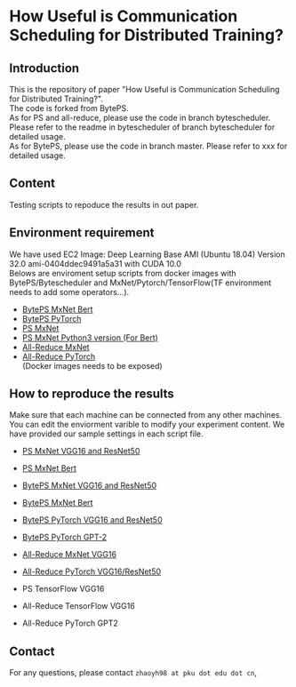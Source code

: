 # How Useful is Communication Scheduling for Distributed Training?

## Introduction
This is the repository of paper "How Useful is Communication Scheduling for Distributed Training?".  
The code is forked from BytePS.  
As for PS and all-reduce, please use the code in branch bytescheduler. Please refer to the readme in bytescheduler of branch bytescheduler for detailed usage.  
As for BytePS, please use the code in branch master. Please refer to xxx for detailed usage.  

## Content
Testing scripts to repoduce the results in out paper.

## Environment requirement
We have used EC2 Image: Deep Learning Base AMI (Ubuntu 18.04) Version 32.0 ami-0404ddec9491a5a31 with CUDA 10.0  
Belows are enviroment setup scripts from docker images with BytePS/Bytescheduler and MxNet/Pytorch/TensorFlow(TF environment needs to add some operators...).  
* [BytePS MxNet Bert](https://github.com/netx-repo/byteps/blob/master/setup_nodes_byteps_mxnet.sh)  
* [BytePS PyTorch](https://github.com/netx-repo/byteps/blob/master/setup_nodes_byteps_pytorch.sh)  
* [PS MxNet](https://github.com/netx-repo/byteps/blob/bytescheduler/bytescheduler/setup_nodes_mxnet_ps.sh)  
* [PS MxNet Python3 version (For Bert)](https://github.com/netx-repo/byteps/blob/bytescheduler/bytescheduler/setup_nodes_mxnet_ps.sh)  
* [All-Reduce MxNet](https://github.com/netx-repo/byteps/blob/bytescheduler/bytescheduler/setup_nodes_mxnet_allreduce.sh)  
* [All-Reduce PyTorch](https://github.com/netx-repo/byteps/blob/bytescheduler/bytescheduler/setup_nodes_pytorch_allreduce.sh)  
  (Docker images needs to be exposed)

## How to reproduce the results
Make sure that each machine can be connected from any other machines.
You can edit the enviorment varible to modify your experiment content. We have provided our sample settings in each script file.

* [PS MxNet VGG16 and ResNet50](https://github.com/netx-repo/byteps/blob/bytescheduler/bytescheduler/examples/mxnet-image-classification/run_dist.sh)  
* [PS MxNet Bert](https://github.com/ZYCCC927/examples/blob/master/mxnet/bert-large/run_bert.sh)  
* [BytePS MxNet VGG16 and ResNet50](https://github.com/netx-repo/byteps/blob/master/examples-byteps/mxnet/vgg-16/run_dist.sh)  
* [BytePS MxNet Bert](https://github.com/netx-repo/byteps/blob/master/examples-byteps/mxnet/bert-large/run_dist.sh)  
  
* [BytePS PyTorch VGG16 and ResNet50](https://github.com/netx-repo/byteps/blob/master/examples-byteps/pytorch/run_dist.sh)  
* [BytePS PyTorch GPT-2](https://github.com/netx-repo/byteps/blob/master/examples-byteps/pytorch/gpt-2/pytorch_gpt2.sh)  


* [All-Reduce MxNet VGG16](https://github.com/netx-repo/byteps/blob/bytescheduler/bytescheduler/examples/mxnet-image-classification/run_baseline_dist.sh)  
* [All-Reduce PyTorch VGG16/ResNet50](https://github.com/netx-repo/byteps/blob/bytescheduler/bytescheduler/examples/pytorch/run_baseline_dist.sh)  

* PS TensorFlow VGG16  

* All-Reduce TensorFlow VGG16  

* All-Reduce PyTorch GPT2  




## Contact
For any questions, please contact `zhaoyh98 at pku dot edu dot cn`, 
